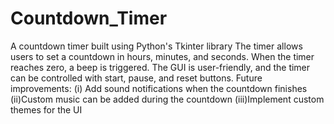 # Countdown_Timer
A countdown timer built using Python's Tkinter library
The timer allows users to set a countdown in hours, minutes, and seconds. When the timer reaches zero, a beep is triggered. 
The GUI is user-friendly, and the timer can be controlled with start, pause, and reset buttons.
Future improvements: 
(i) Add sound notifications when the countdown finishes 
(ii)Custom music can be added during the countdown
(iii)Implement custom themes for the UI
